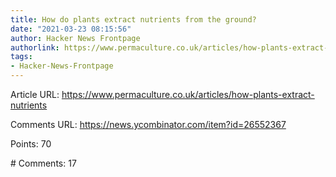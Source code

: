 ```yaml
---
title: How do plants extract nutrients from the ground?
date: "2021-03-23 08:15:56"
author: Hacker News Frontpage
authorlink: https://www.permaculture.co.uk/articles/how-plants-extract-nutrients
tags:
- Hacker-News-Frontpage
---
```


<p>Article URL: <a href="https://www.permaculture.co.uk/articles/how-plants-extract-nutrients">https://www.permaculture.co.uk/articles/how-plants-extract-nutrients</a></p>
<p>Comments URL: <a href="https://news.ycombinator.com/item?id=26552367">https://news.ycombinator.com/item?id=26552367</a></p>
<p>Points: 70</p>
<p># Comments: 17</p>
